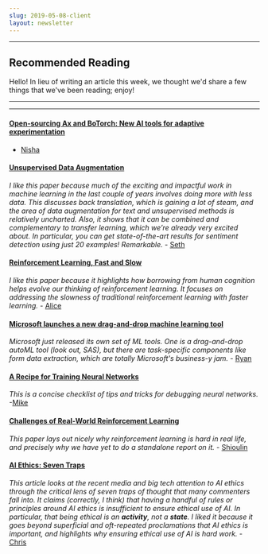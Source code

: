 ```yaml
---
slug: 2019-05-08-client
layout: newsletter
---
```


---

## Recommended Reading

Hello! In lieu of writing an article this week, we thought we'd share a few things that we've been reading; enjoy!

---

---


#### [Open-sourcing Ax and BoTorch: New AI tools for adaptive experimentation](https://ai.facebook.com/blog/open-sourcing-ax-and-botorch-new-ai-tools-for-adaptive-experimentation) 

- [Nisha](https://twitter.com/NishaMuktewar)

#### [Unsupervised Data Augmentation](https://arxiv.org/abs/1904.12848)

_I like this paper because much of the exciting and impactful work in machine learning in the last couple of years involves doing more with less data. This discusses back translation, which is gaining a lot of steam, and the area of data augmentation for text and unsupervised methods is relatively uncharted. Also, it shows that it can be combined and complementary to transfer learning, which we’re already very excited about. In particular, you can get state-of-the-art results for sentiment detection using just 20 examples! Remarkable._ - [Seth](https://twitter.com/shendrickson16)

#### [Reinforcement Learning, Fast and Slow](https://www.cell.com/trends/cognitive-sciences/fulltext/S1364-6613(19)30061-0)

_I like this paper because it highlights how borrowing from human cognition helps evolve our thinking of reinforcement learning. It focuses on addressing the slowness of traditional reinforcement learning with faster learning._ - [Alice](https://twitter.com/AliceAlbrecht)

#### [Microsoft launches a new drag-and-drop machine learning tool](https://techcrunch.com/2019/05/02/microsoft-launches-a-drag-and-drop-machine-learning-tool-and-hosted-jupyter-notebooks/)

_Microsoft just released its own set of ML tools. One is a drag-and-drop autoML tool (look out, SAS), but there are  task-specific components like form data extraction, which are totally Microsoft's business-y jam._ - [Ryan](https://twitter.com/jqpubliq)

#### [A Recipe for Training Neural Networks](https://karpathy.github.io/2019/04/25/recipe/)

_This is a concise checklist of tips and tricks for debugging neural networks._ -[Mike](https://twitter.com/mikepqr)

#### [Challenges of Real-World Reinforcement Learning](https://arxiv.org/abs/1904.12901)

_This paper lays out nicely why reinforcement learning is hard in real life, and precisely why we have yet to do a standalone report on it._ - [Shioulin](https://twitter.com/shioulin_sam)

#### [AI Ethics: Seven Traps](https://freedom-to-tinker.com/2019/03/25/ai-ethics-seven-traps/)

_This article looks at the recent media and big tech attention to AI ethics through the critical lens of seven traps of thought that many commenters fall into. It claims (correctly, I think) that having a handful of rules or principles around AI ethics is insufficient to ensure ethical use of AI. In particular, that being ethical is an **activity**, not a **state**. I liked it because it goes beyond superficial and oft-repeated proclamations that AI ethics is important, and highlights why ensuring ethical use of AI is hard work._ - [Chris](https://twitter.com/_cjwallace)
